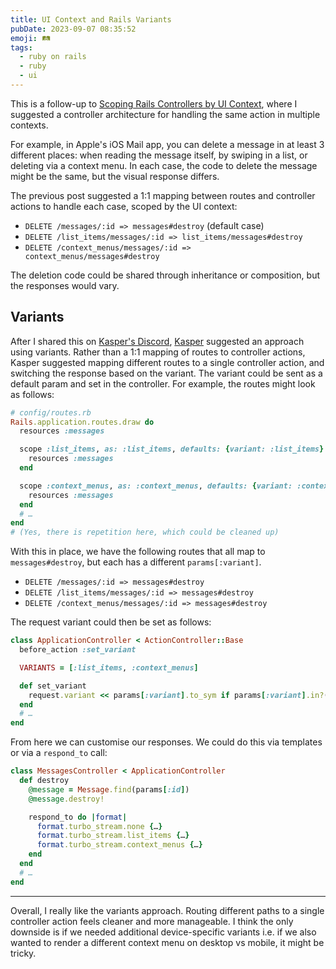 ```yaml
---
title: UI Context and Rails Variants
pubDate: 2023-09-07 08:35:52
emoji: 🛤️
tags:
  - ruby on rails
  - ruby
  - ui
---
```


This is a follow-up to [Scoping Rails Controllers by UI Context](/posts/scoping-controllers-by-ui-context/), where I suggested a controller architecture for handling the same action in multiple contexts.

For example, in Apple's iOS Mail app, you can delete a message in at least 3 different places: when reading the message itself, by swiping in a list, or deleting via a context menu. In each case, the code to delete the message might be the same, but the visual response differs.

The previous post suggested a 1:1 mapping between routes and controller actions to handle each case, scoped by the UI context:

- `DELETE /messages/:id => messages#destroy` (default case)
- `DELETE /list_items/messages/:id => list_items/messages#destroy`
- `DELETE /context_menus/messages/:id => context_menus/messages#destroy`

The deletion code could be shared through inheritance or composition, but the responses would vary.

## Variants

After I shared this on [Kasper's Discord](http://discord.gg/NNN3TAD5jQ), [Kasper](https://ruby.social/@kaspth) suggested an approach using variants. Rather than a 1:1 mapping of routes to controller actions, Kasper suggested mapping different routes to a single controller action, and switching the response based on the variant. The variant could be sent as a default param and set in the controller. For example, the routes might look as follows:

```rb
# config/routes.rb
Rails.application.routes.draw do
  resources :messages

  scope :list_items, as: :list_items, defaults: {variant: :list_items} do
    resources :messages
  end

  scope :context_menus, as: :context_menus, defaults: {variant: :context_menus} do
    resources :messages
  end
  # …
end
# (Yes, there is repetition here, which could be cleaned up)
```

With this in place, we have the following routes that all map to `messages#destroy`, but each has a different `params[:variant]`.

- `DELETE /messages/:id => messages#destroy`
- `DELETE /list_items/messages/:id => messages#destroy`
- `DELETE /context_menus/messages/:id => messages#destroy`

The request variant could then be set as follows:

```rb
class ApplicationController < ActionController::Base
  before_action :set_variant

  VARIANTS = [:list_items, :context_menus]

  def set_variant
    request.variant << params[:variant].to_sym if params[:variant].in?(VARIANTS)
  end
  # …
end
```

From here we can customise our responses. We could do this via templates or via a `respond_to` call:

```rb
class MessagesController < ApplicationController
  def destroy
    @message = Message.find(params[:id])
    @message.destroy!

    respond_to do |format|
      format.turbo_stream.none {…}
      format.turbo_stream.list_items {…}
      format.turbo_stream.context_menus {…}
    end
  end
  # …
end
```

---

Overall, I really like the variants approach. Routing different paths to a single controller action feels cleaner and more manageable. I think the only downside is if we needed additional device-specific variants i.e. if we also wanted to render a different context menu on desktop vs mobile, it might be tricky.

